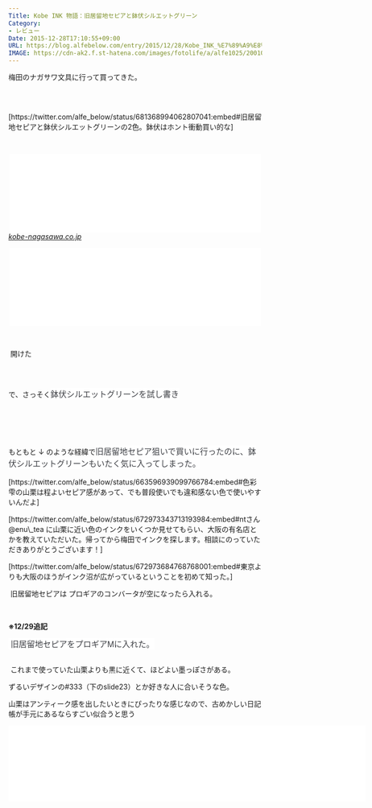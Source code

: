 ```yaml
---
Title: Kobe INK 物語：旧居留地セピアと鉢伏シルエットグリーン
Category:
- レビュー
Date: 2015-12-28T17:10:55+09:00
URL: https://blog.alfebelow.com/entry/2015/12/28/Kobe_INK_%E7%89%A9%E8%AA%9E%EF%BC%9A%E6%97%A7%E5%B1%85%E7%95%99%E5%9C%B0%E3%82%BB%E3%83%94%E3%82%A2%E3%81%A8%E9%89%A2%E4%BC%8F%E3%82%B7%E3%83%AB%E3%82%A8%E3%83%83%E3%83%88%E3%82%B0%E3%83%AA%E3%83%BC%E3%83%B3
IMAGE: https://cdn-ak2.f.st-hatena.com/images/fotolife/a/alfe1025/20010330/20010330053840.jpg
---
```


<p>梅田のナガサワ文具に行って買ってきた。</p>
<p> </p>
<p><img class="magnifiable" src="https://cdn-ak2.f.st-hatena.com/images/fotolife/a/alfe1025/20010330/20010330053830.jpg" alt="" /></p>
<p>[https://twitter.com/alfe_below/status/681368994062807041:embed#旧居留地セピアと鉢伏シルエットグリーンの2色。鉢伏はホント衝動買い的な]</p>
<p> </p>
<p><iframe class="embed-card embed-webcard" style="display: block; width: 100%; height: 155px; max-width: 500px; margin: auto;" title="Kobe INK 物語　旧居留地セピア | ナガサワ文具センター" src="//hatenablog-parts.com/embed?url=http%3A%2F%2Fkobe-nagasawa.co.jp%2Fproduct%2Fink_03%2F" frameborder="0" scrolling="no"></iframe><cite class="hatena-citation"><a href="http://kobe-nagasawa.co.jp/product/ink_03/">kobe-nagasawa.co.jp</a></cite></p>
<p><iframe class="embed-card embed-webcard" style="display: block; width: 100%; height: 155px; max-width: 500px; margin: auto;" title="Kobe INK 物語　鉢伏シルエットグリーン | ナガサワ文具センター" src="//hatenablog-parts.com/embed?url=https%3A%2F%2Fkobe-nagasawa.co.jp%2Fproduct%2Fink_45%2F" frameborder="0" scrolling="no"></iframe></p>
<p> </p>
<p> 開けた</p>
<p><img class="magnifiable" src="https://cdn-ak2.f.st-hatena.com/images/fotolife/a/alfe1025/20010330/20010330053840.jpg" alt="" /></p>
<p> </p>
<p>で、さっそく<span style="color: #3d3f44; font-family: 'Helvetica Neue', Helvetica, Arial, 'ヒラギノ角ゴ Pro W3', 'Hiragino Kaku Gothic Pro', メイリオ, Meiryo, 'ＭＳ Ｐゴシック', 'MS PGothic', sans-serif; font-size: 16px; font-style: normal; font-variant: normal; font-weight: normal; letter-spacing: normal; line-height: 24px; orphans: auto; text-align: start; text-indent: 0px; text-transform: none; white-space: normal; widows: 1; word-spacing: 0px; -webkit-text-stroke-width: 0px; display: inline !important; float: none; background-color: #ffffff;">鉢伏シルエットグリーンを試し書き</span></p>
<p><img class="magnifiable" src="https://cdn-ak2.f.st-hatena.com/images/fotolife/a/alfe1025/20010330/20010330053850.jpg" alt="" /></p>
<p> </p>
<p> </p>
<p>もともと ↓ のような経緯で<span style="color: #3d3f44; font-family: 'Helvetica Neue', Helvetica, Arial, 'ヒラギノ角ゴ Pro W3', 'Hiragino Kaku Gothic Pro', メイリオ, Meiryo, 'ＭＳ Ｐゴシック', 'MS PGothic', sans-serif; font-size: 16px; font-style: normal; font-variant: normal; font-weight: normal; letter-spacing: normal; line-height: 24px; orphans: auto; text-align: start; text-indent: 0px; text-transform: none; white-space: normal; widows: 1; word-spacing: 0px; -webkit-text-stroke-width: 0px; display: inline !important; float: none; background-color: #ffffff;">旧居留地セピア狙いで買いに行ったのに、鉢伏シルエットグリーンもいたく気に入ってしまった。</span> </p>
<p>[https://twitter.com/alfe_below/status/663596939099766784:embed#色彩雫の山栗は程よいセピア感があって、でも普段使いでも違和感ない色で使いやすいんだよ]</p>
<p>[https://twitter.com/alfe_below/status/672973343713193984:embed#ntさん@enu\_tea に山栗に近い色のインクをいくつか見せてもらい、大阪の有名店とかを教えていただいた。帰ってから梅田でインクを探します。相談にのっていただきありがとうございます！]</p>
<p>[https://twitter.com/alfe_below/status/672973684768768001:embed#東京よりも大阪のほうがインク沼が広がっているということを初めて知った。]</p>
<p> 旧居留地セピアは プロギアのコンバータが空になったら入れる。</p>
<p> </p>
<p><strong>※12/29追記</strong></p>
<p><span style="color: #3d3f44; font-family: 'Helvetica Neue', Helvetica, Arial, 'ヒラギノ角ゴ Pro W3', 'Hiragino Kaku Gothic Pro', メイリオ, Meiryo, 'ＭＳ Ｐゴシック', 'MS PGothic', sans-serif; font-size: 16px; font-style: normal; font-variant: normal; font-weight: normal; letter-spacing: normal; line-height: 24px; orphans: auto; text-align: start; text-indent: 0px; text-transform: none; white-space: normal; widows: 1; word-spacing: 0px; -webkit-text-stroke-width: 0px; display: inline !important; float: none; background-color: #ffffff;"> 旧居留地セピアをプロギアMに入れた。</span></p>
<p><img class="magnifiable" src="https://cdn-ak2.f.st-hatena.com/images/fotolife/a/alfe1025/20010330/20010330053900.jpg" alt="" /></p>
<p> これまで使っていた山栗よりも黒に近くて、ほどよい墨っぽさがある。</p>
<p>ずるいデザインの#333（下のslide23）とか好きな人に合いそうな色。</p>
<p>山栗はアンティーク感を出したいときにぴったりな感じなので、古めかしい日記帳が手元にあるならすごい似合うと思う</p>
<p><iframe id="talk_frame_79563" style="border: 0; padding: 0; margin: 0; background: transparent;" src="//speakerdeck.com/player/668afdd0416f0131d3593a28a5a3f5e4" width="710" frameborder="0" allowfullscreen="true"></iframe></p>
<p> </p>
